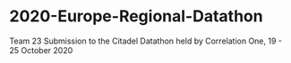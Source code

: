 # 2020-Europe-Regional-Datathon
Team 23 Submission to the Citadel Datathon held by Correlation One, 19 - 25 October 2020
